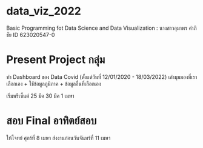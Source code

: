 # data_viz_2022
Basic Programming fot Data Science and Data Visualization : นางสาวอุมาพร คำภิชัย ID 623020547-0
# Present Project กลุ่ม
ทำ Dashboard ของ Data Covid (ตั้งแต่วันที่ 12/01/2020 - 18/03/2022) เล่ามุมมองที่เราเลือกเอง + ใช้ข้อมูลภูมิภาค + ข้อมูลอื่นที่เลือกเอง

เริ่มพรีเซ็นต์ 25 มีค 30 มีค 1 เมษา
# สอบ Final อาทิตย์สอบ
ให้โจทย์ ศุกร์ที่ 8 เมษา ส่งงานก่อนวันจันทร์ที่ 11 เมษา
